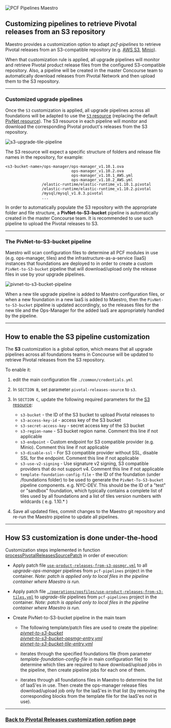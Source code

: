 ![PCF Pipelines Maestro](https://github.com/pivotalservices/pcf-pipelines-maestro/raw/master/common/images/maestro_combined_icon.png)

## Customizing pipelines to retrieve Pivotal releases from an S3 repository

Maestro provides a customization option to adapt *pcf-pipelines* to retrieve Pivotal releases from an S3-compatible repository (e.g. [AWS S3](https://aws.amazon.com/s3/), [Minio](https://www.minio.io/)).

When that customization rule is applied, all upgrade pipelines will monitor and retrieve Pivotal product release files from the configured S3-compatible repository. Also, a pipeline will be created in the master Concourse team to automatically download releases from Pivotal Network and then upload them to the S3 repository.

---
### Customized upgrade pipelines

Once the `S3` customization is applied, all upgrade pipelines across all foundations will be adapted to use the [`S3` resource](https://github.com/concourse/s3-resource) (replacing the default [PivNet resource](https://github.com/pivotal-cf/pivnet-resource)). The S3 resource in each pipeline will monitor and download the corresponding Pivotal product's releases from the S3 repository.


![s3-upgrade-tile-pipeline](https://github.com/pivotalservices/pcf-pipelines-maestro/raw/master/common/images/s3-upgrade-tile-pipeline.png)


The S3 resource will expect a specific structure of folders and release file names in the repository, for example:

```
<s3-bucket-name>/ops-manager/ops-manager_v1.10.1.ova
                             ops-manager_v1.10.2.ova
                             ops-manager_v1.10.1_AWS.yml
                             ops-manager_v1.10.2_AWS.yml
                /elastic-runtime/elastic-runtime_v1.10.1.pivotal
                /elastic-runtime/elastic-runtime_v1.10.2.pivotal
                /mysql/mysql_v1.8.3.pivotal
                ...
```

In order to automatically populate the S3 repository with the appropriate folder and file structure, a **PivNet-to-S3-bucket** pipeline is automatically created in the master Concourse team. It is recommended to use such pipeline to upload the Pivotal releases to S3.

---
### The PivNet-to-S3-bucket pipeline

Maestro will scan configuration files to determine all PCF modules in use (e.g. ops-manager, tiles) and the infrastructure-as-a-service (IaaS) instances that foundations are deployed to in order to create a custom `PivNet-to-S3-bucket` pipeline that will download/upload only the release files in use by your upgrade pipelines.


![pivnet-to-s3-bucket-pipeline](https://github.com/pivotalservices/pcf-pipelines-maestro/raw/master/common/images/pivnet-to-s3-bucket-pipeline.png)


When a new tile upgrade pipeline is added to Maestro configuration files, or when a new foundation in a new IaaS is added to Maestro, then the `PivNet-to-S3-bucket` pipeline is updated accordingly, so the releases files for the new tile and the Ops-Manager for the added IaaS are appropriately handled by the pipeline.

---
## How to enable the S3 pipeline customization

The **S3** customization is a global option, which means that all upgrade pipelines across all foundations teams in Concourse will be updated to retrieve Pivotal releases from the S3 repository.

To enable it:

1. edit the main configuration file `./common/credentials.yml`  

1. In `SECTION B`, set parameter `pivotal-releases-source` to `s3`.  

1. In `SECTION C`, update the following required parameters for the [S3 resource](https://github.com/concourse/s3-resource):  

   - `s3-bucket` - the ID of the S3 bucket to upload Pivotal releases to  
   - `s3-access-key-id` - access key of the S3 bucket  
   - `s3-secret-access-key` - secret access key of the S3 bucket  
   - `s3-region-name` - S3 bucket region name. Comment this line if not applicable   
   - `s3-endpoint` - Custom endpoint for S3 compatible provider (e.g. Minio). Comment this line if not applicable  
   - `s3-disable-ssl` - For S3 compatible provider without SSL, disable SSL for the endpoint. Comment this line if not applicable  
   - `s3-use-v2-signing` - Use signature v2 signing, S3 compatible providers that do not support v4. Comment this line if not applicable  
   - `template-foundation-config-file` - the ID of the foundation (under /foundations folder) to be used to generate the `PivNet-To-S3-bucket` pipeline components. e.g. NYC-DEV. This should be the ID of a "test" or "sandbox" foundation, which typically contains a complete list of tiles used by all foundations and a list of tiles version numbers with wildcards ( e.g. 1.10.* )  

1. Save all updated files, commit changes to the Maestro git repository and re-run the Maestro pipeline to update all pipelines.  

---
## How S3 customization is done under-the-hood

Customization steps implemented in function [processPivotalReleasesSourcePatch](../operations/scripts/pivotalReleasesSourcePatch.sh) in order of execution:

- Apply patch file [`use-product-releases-from-s3-opsmgr.yml`](../operations/opsfiles/use-product-releases-from-s3-opsmgr.yml) to all *upgrade-ops-manager* pipelines from `pcf-pipelines` project in the container. *Note: patch is applied only to local files in the pipeline container where Maestro is run.*  

- Apply patch file [`./operations/opsfiles/use-product-releases-from-s3-tiles.yml`](../operations/opsfiles/./operations/opsfiles/use-product-releases-from-s3-tiles.yml) to *upgrade-tile* pipelines from `pcf-pipelines` project in the container. *Note: patch is applied only to local files in the pipeline container where Maestro is run.*  

- Create PivNet-to-S3-bucket pipeline in the main team

  - The following template/patch files are used to create the pipeline:  
  *[pivnet-to-s3-bucket](../pipelines/utils/pivnet-to-s3-bucket.yml)*  
  *[pivnet-to-s3-bucket-opsmgr-entry.yml](../operations/opsfiles/pivnet-to-s3-bucket-opsmgr-entry.yml)*  
  *[pivnet-to-s3-bucket-tile-entry.yml](../operations/opsfiles/pivnet-to-s3-bucket-opsmgr-entry.yml)*  

  - iterates through the specified foundations file (from parameter *template-foundation-config-file* in main configuration file) to determine which tiles are required to have download/upload jobs in the pipeline, then create pipeline jobs for each one of them.  

  - iterates through all foundations files in Maestro to determine the list of IaaS'es in use. Then create the ops-manager release files download/upload job only for the IaaS'es in that list (by removing the corresponding blocks from the template file for the IaaS'es not in use).   


---
### [Back to Pivotal Releases customization option page](./Pivotal-releases-source-customization.md)
